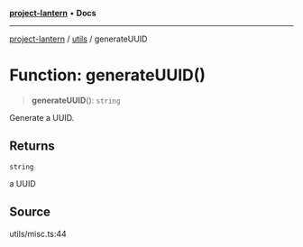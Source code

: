 [**project-lantern**](../../../README.md) • **Docs**

***

[project-lantern](../../../globals.md) / [utils](../README.md) / generateUUID

# Function: generateUUID()

> **generateUUID**(): `string`

Generate a UUID.

## Returns

`string`

a UUID

## Source

utils/misc.ts:44
